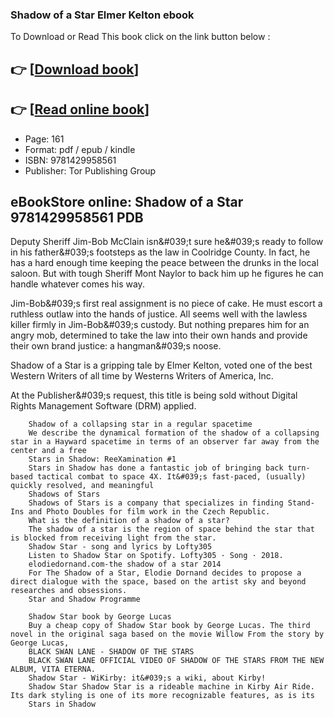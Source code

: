 ### Shadow of a Star Elmer Kelton ebook

To Download or Read This book click on the link button below :

## 👉  [**[Download book](http://get-pdfs.com/download.php?group=book&from=github.com&id=720927&lnk=1079 "Download book")**]

## 👉  [**[Read online book](http://get-pdfs.com/download.php?group=book&from=github.com&id=720927&lnk=1079 "Read online book")**]


* Page: 161
* Format: pdf / epub / kindle
* ISBN: 9781429958561
* Publisher: Tor Publishing Group



## eBookStore online: Shadow of a Star 9781429958561 PDB



Deputy Sheriff Jim-Bob McClain isn&amp;#039;t sure he&amp;#039;s ready to follow in his father&amp;#039;s footsteps as the law in Coolridge County. In fact, he has a hard enough time keeping the peace between the drunks in the local saloon. But with tough Sheriff Mont Naylor to back him up he figures he can handle whatever comes his way.
 
 Jim-Bob&amp;#039;s first real assignment is no piece of cake. He must escort a ruthless outlaw into the hands of justice. All seems well with the lawless killer firmly in Jim-Bob&amp;#039;s custody. But nothing prepares him for an angry mob, determined to take the law into their own hands and provide their own brand justice: a hangman&amp;#039;s noose.
 
 Shadow of a Star is a gripping tale by Elmer Kelton, voted one of the best Western Writers of all time by Westerns Writers of America, Inc.
 
 
 
 At the Publisher&amp;#039;s request, this title is being sold without Digital Rights Management Software (DRM) applied.


        Shadow of a collapsing star in a regular spacetime
        We describe the dynamical formation of the shadow of a collapsing star in a Hayward spacetime in terms of an observer far away from the center and a free 
        Stars in Shadow: ReeXamination #1
        Stars in Shadow has done a fantastic job of bringing back turn-based tactical combat to space 4X. It&#039;s fast-paced, (usually) quickly resolved, and meaningful 
        Shadows of Stars
        Shadows of Stars is a company that specializes in finding Stand-Ins and Photo Doubles for film work in the Czech Republic.
        What is the definition of a shadow of a star?
        The shadow of a star is the region of space behind the star that is blocked from receiving light from the star.
        Shadow Star - song and lyrics by Lofty305
        Listen to Shadow Star on Spotify. Lofty305 · Song · 2018.
        elodiedornand.com-the shadow of a star 2014
        For The Shadow of a Star, Elodie Dornand decides to propose a direct dialogue with the space, based on the artist sky and beyond researches and obsessions.
        Star and Shadow Programme
        
        Shadow Star book by George Lucas
        Buy a cheap copy of Shadow Star book by George Lucas. The third novel in the original saga based on the movie Willow From the story by George Lucas, 
        BLACK SWAN LANE - SHADOW OF THE STARS
        BLACK SWAN LANE OFFICIAL VIDEO OF SHADOW OF THE STARS FROM THE NEW ALBUM, VITA ETERNA.
        Shadow Star - WiKirby: it&#039;s a wiki, about Kirby!
        Shadow Star Shadow Star is a rideable machine in Kirby Air Ride. Its dark styling is one of its more recognizable features, as is its 
        Stars in Shadow
        
    




